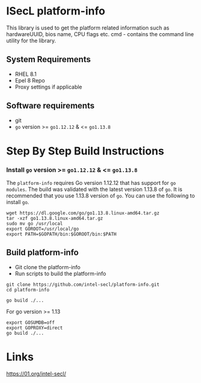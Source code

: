 # ISecL platform-info

This library is used to get the platform related information such as hardwareUUID, bios name, CPU flags etc.
cmd - contains the command line utility for the library.

## System Requirements
- RHEL 8.1
- Epel 8 Repo
- Proxy settings if applicable

## Software requirements
- git
- `go` version >= `go1.12.12` & <= `go1.13.8`

# Step By Step Build Instructions

### Install `go` version >= `go1.12.12` & <= `go1.13.8`
The `platform-info` requires Go version 1.12.12 that has support for `go modules`. The build was validated with the latest version 1.13.8 of `go`. It is recommended that you use 1.13.8 version of `go`. You can use the following to install `go`.
```shell
wget https://dl.google.com/go/go1.13.8.linux-amd64.tar.gz
tar -xzf go1.13.8.linux-amd64.tar.gz
sudo mv go /usr/local
export GOROOT=/usr/local/go
export PATH=$GOPATH/bin:$GOROOT/bin:$PATH
```

## Build platform-info

- Git clone the platform-info
- Run scripts to build the platform-info

```shell
git clone https://github.com/intel-secl/platform-info.git
cd platform-info
```
```shell
go build ./...
```
For go version >= 1.13
```shell
export GOSUMDB=off
export GOPROXY=direct
go build ./...
```

# Links
https://01.org/intel-secl/

